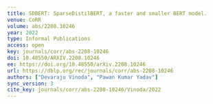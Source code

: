 ```yaml
---
title: SDBERT: SparseDistilBERT, a faster and smaller BERT model.
venue: CoRR
volume: abs/2208.10246
year: 2022
type: Informal Publications
access: open
key: journals/corr/abs-2208-10246
doi: 10.48550/ARXIV.2208.10246
ee: https://doi.org/10.48550/arXiv.2208.10246
url: https://dblp.org/rec/journals/corr/abs-2208-10246
authors: ["Devaraju Vinoda", "Pawan Kumar Yadav"]
sync_version: 3
cite_key: journals/corr/abs-2208-10246/Vinoda/2022
---
```

